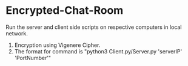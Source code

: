 # Encrypted-Chat-Room
Run the server and client side scripts on respective computers in local network.
1. Encryption using Vigenere Cipher.
2. The format for command is "python3 Client.py/Server.py 'serverIP' 'PortNumber'" 
